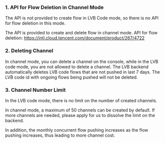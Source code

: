 ### 1. API for Flow Deletion in Channel Mode

The API is not provided to create flow in LVB Code mode, so there is no API for flow deletion in this mode.

The API is provided to create and delete flow in channel mode. API for flow deletion: https://intl.cloud.tencent.com/document/product/267/4722

### 2. Deleting Channel

In channel mode, you can delete a channel on the console, while in the LVB code mode, you are not allowed to delete a channel. The LVB backend automatically deletes LVB code flows that are not pushed in last 7 days. The LVB code id with ongoing flows being pushed will not be deleted.

### 3. Channel Number Limit

In the LVB code mode, there is no limit on the number of created channels.

In channel mode, a maximum of 50 channels can be created by default. If more channels are needed, please apply for us to dissolve the limit on the backend.

In addition, the monthly concurrent flow pushing increases as the flow pushing increases, thus leading to more channel cost.

